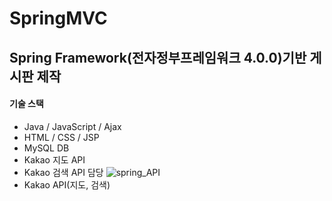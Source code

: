 # SpringMVC
## Spring Framework(전자정부프레임워크 4.0.0)기반 게시판 제작
#### 기술 스택
- Java / JavaScript / Ajax
- HTML / CSS / JSP
- MySQL DB
- Kakao 지도 API
- Kakao 검색 API
담당
![spring_API](https://github.com/baekjaeseok/SpringMVC/assets/133929822/d6bbc878-8872-44a8-b6fe-f2c486970f4f)
- Kakao API(지도, 검색)
